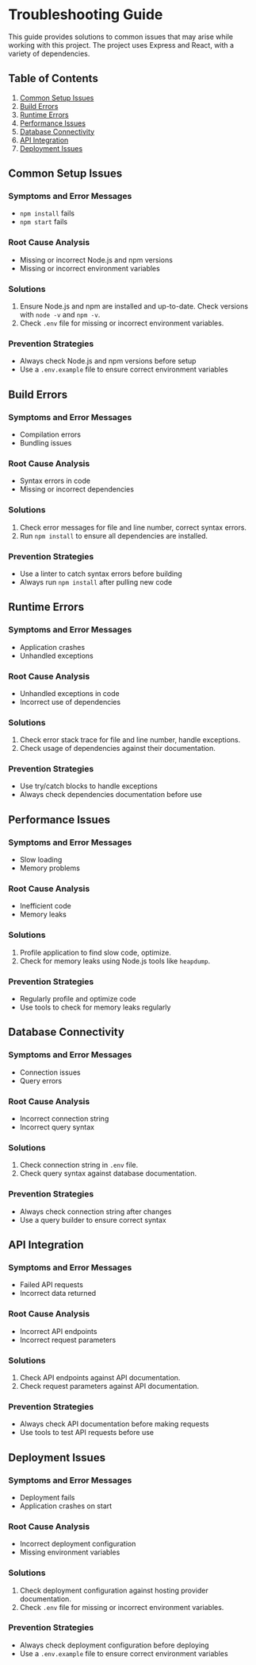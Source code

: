 # Troubleshooting Guide

This guide provides solutions to common issues that may arise while working with this project. The project uses Express and React, with a variety of dependencies.

## Table of Contents
1. [Common Setup Issues](#common-setup-issues)
2. [Build Errors](#build-errors)
3. [Runtime Errors](#runtime-errors)
4. [Performance Issues](#performance-issues)
5. [Database Connectivity](#database-connectivity)
6. [API Integration](#api-integration)
7. [Deployment Issues](#deployment-issues)

## Common Setup Issues
### Symptoms and Error Messages
- `npm install` fails
- `npm start` fails

### Root Cause Analysis
- Missing or incorrect Node.js and npm versions
- Missing or incorrect environment variables

### Solutions
1. Ensure Node.js and npm are installed and up-to-date. Check versions with `node -v` and `npm -v`.
2. Check `.env` file for missing or incorrect environment variables.

### Prevention Strategies
- Always check Node.js and npm versions before setup
- Use a `.env.example` file to ensure correct environment variables

## Build Errors
### Symptoms and Error Messages
- Compilation errors
- Bundling issues

### Root Cause Analysis
- Syntax errors in code
- Missing or incorrect dependencies

### Solutions
1. Check error messages for file and line number, correct syntax errors.
2. Run `npm install` to ensure all dependencies are installed.

### Prevention Strategies
- Use a linter to catch syntax errors before building
- Always run `npm install` after pulling new code

## Runtime Errors
### Symptoms and Error Messages
- Application crashes
- Unhandled exceptions

### Root Cause Analysis
- Unhandled exceptions in code
- Incorrect use of dependencies

### Solutions
1. Check error stack trace for file and line number, handle exceptions.
2. Check usage of dependencies against their documentation.

### Prevention Strategies
- Use try/catch blocks to handle exceptions
- Always check dependencies documentation before use

## Performance Issues
### Symptoms and Error Messages
- Slow loading
- Memory problems

### Root Cause Analysis
- Inefficient code
- Memory leaks

### Solutions
1. Profile application to find slow code, optimize.
2. Check for memory leaks using Node.js tools like `heapdump`.

### Prevention Strategies
- Regularly profile and optimize code
- Use tools to check for memory leaks regularly

## Database Connectivity
### Symptoms and Error Messages
- Connection issues
- Query errors

### Root Cause Analysis
- Incorrect connection string
- Incorrect query syntax

### Solutions
1. Check connection string in `.env` file.
2. Check query syntax against database documentation.

### Prevention Strategies
- Always check connection string after changes
- Use a query builder to ensure correct syntax

## API Integration
### Symptoms and Error Messages
- Failed API requests
- Incorrect data returned

### Root Cause Analysis
- Incorrect API endpoints
- Incorrect request parameters

### Solutions
1. Check API endpoints against API documentation.
2. Check request parameters against API documentation.

### Prevention Strategies
- Always check API documentation before making requests
- Use tools to test API requests before use

## Deployment Issues
### Symptoms and Error Messages
- Deployment fails
- Application crashes on start

### Root Cause Analysis
- Incorrect deployment configuration
- Missing environment variables

### Solutions
1. Check deployment configuration against hosting provider documentation.
2. Check `.env` file for missing or incorrect environment variables.

### Prevention Strategies
- Always check deployment configuration before deploying
- Use a `.env.example` file to ensure correct environment variables
